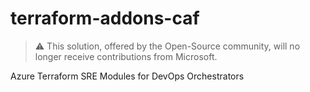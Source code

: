 # terraform-addons-caf

> :warning: This solution, offered by the Open-Source community, will no longer receive contributions from Microsoft.

Azure Terraform SRE Modules for DevOps Orchestrators

